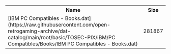 <table>
<tr><th>Name</th><th>Size</th></tr>
<tr><td>
[IBM PC Compatibles - Books.dat](https://raw.githubusercontent.com/open-retrogaming-archive/dat-catalog/main/root/basic/TOSEC-PIX/IBM/PC Compatibles/Books/IBM PC Compatibles - Books.dat)
</td><td>281867</td></tr>
</table>

